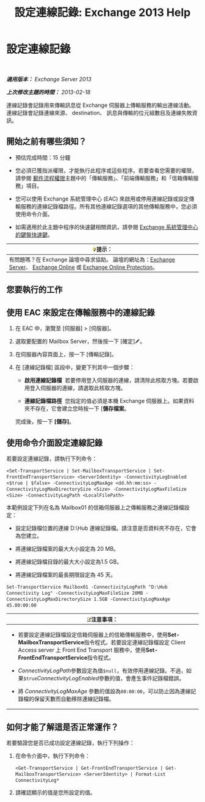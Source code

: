 ﻿---
title: '設定連線記錄: Exchange 2013 Help'
TOCTitle: 設定連線記錄
ms:assetid: 24e46a79-33ea-44e9-b03c-549db1c86a6f
ms:mtpsurl: https://technet.microsoft.com/zh-tw/library/Aa996827(v=EXCHG.150)
ms:contentKeyID: 50472730
ms.date: 05/21/2018
mtps_version: v=EXCHG.150
ms.translationtype: MT
---

# 設定連線記錄

 

_**適用版本：** Exchange Server 2013_

_**上次修改主題的時間：** 2013-02-18_

連線記錄會記錄用來傳輸訊息從 Exchange 伺服器上傳輸服務的輸出連線活動。 連線記錄會記錄連線來源、 destination、 訊息與傳輸的位元組數目及連線失敗資訊。

## 開始之前有哪些須知？

  - 預估完成時間：15 分鐘

  - 您必須已獲指派權限，才能執行此程序或這些程序。若要查看您需要的權限，請參閱 [郵件流程權限](mail-flow-permissions-exchange-2013-help.md)主題中的「傳輸服務」、「前端傳輸服務」和「信箱傳輸服務」項目。

  - 您可以使用 Exchange 系統管理中心 (EAC) 來啟用或停用連線記錄或設定傳輸服務的連線記錄檔路徑。所有其他連線記錄選項的其他傳輸服務中，您必須使用命令介面。

  - 如需適用於此主題中程序的快速鍵相關資訊，請參閱 [Exchange 系統管理中心的鍵盤快速鍵](keyboard-shortcuts-in-the-exchange-admin-center-exchange-online-protection-help.md)。

<table>
<thead>
<tr class="header">
<th><img src="images/Bb124558.tip(EXCHG.150).gif" title="提示" alt="提示" />提示：</th>
</tr>
</thead>
<tbody>
<tr class="odd">
<td>有問題嗎？在 Exchange 論壇中尋求協助。 論壇的網址為：<a href="https://go.microsoft.com/fwlink/p/?linkid=60612">Exchange Server</a>、 <a href="https://go.microsoft.com/fwlink/p/?linkid=267542">Exchange Online</a> 或 <a href="https://go.microsoft.com/fwlink/p/?linkid=285351">Exchange Online Protection</a>。</td>
</tr>
</tbody>
</table>


## 您要執行的工作

## 使用 EAC 來設定在傳輸服務中的連線記錄

1.  在 EAC 中，瀏覽至 \[伺服器\] \> \[伺服器\]。

2.  選取要配置的 Mailbox Server，然後按一下 \[確定\]![編輯圖示](images/JJ218640.6f53ccb2-1f13-4c02-bea0-30690e6ea71d(EXCHG.150).gif "編輯圖示")。

3.  在伺服器內容頁面上，按一下 \[傳輸記錄\]。

4.  在 \[連線記錄檔\] 區段中，變更下列其中一個步驟：
    
      - **啟用連線記錄檔**  若要停用登入伺服器的連線，請清除此核取方塊。若要啟用登入伺服器的連線，請選取此核取方塊。
    
      - **連線記錄檔路徑**  您指定的值必須是本機 Exchange 伺服器上。如果資料夾不存在，它會建立您時按一下 \[**儲存檔案**。
    
    完成後，按一下 **\[儲存\]**。

## 使用命令介面設定連線記錄

若要設定連線記錄，請執行下列命令：

    <Set-TransportService | Set-MailboxTransportService | Set-FrontEndTransportService> <ServerIdentity> -ConnectivityLogEnabled <$true | $false> -ConnectivityLogMaxAge <dd.hh:mm:ss> -ConnectivityLogMaxDirectorySize <Size> -ConnectivityLogMaxFileSize <Size> -ConnectivityLogPath <LocalFilePath>

本範例設定下列在名為 Mailbox01 的信箱伺服器上之傳輸服務之連線記錄檔設定：

  -  
    設定記錄檔位置的連線 D:\\Hub 連線記錄檔。請注意是否資料夾不存在，它會為您建立。

  -  
    將連線記錄檔案的最大大小設定為 20 MB。

  -  
    將連線記錄檔目錄的最大大小設定為1.5 GB。

  -  
    將連線記錄檔案的最長期限設定為 45 天。

<!-- end list -->

    Set-TransportService Mailbox01 -ConnectivityLogPath "D:\Hub Connectivity Log" -ConnectivityLogMaxFileSize 20MB -ConnectivityLogMaxDirectorySize 1.5GB -ConnectivityLogMaxAge 45.00:00:00

<table>
<colgroup>
<col style="width: 100%" />
</colgroup>
<thead>
<tr class="header">
<th><img src="images/Bb124558.note(EXCHG.150).gif" title="注意事項" alt="注意事項" />注意事項：</th>
</tr>
</thead>
<tbody>
<tr class="odd">
<td><ul>
<li><p>若要設定連線記錄檔設定信箱伺服器上的信箱傳輸服務中，使用<strong>Set-MailboxTransportService</strong>指令程式。若要設定連線記錄檔設定 Client Access server 上 Front End Transport 服務中，使用<strong>Set-FrontEndTransportService</strong>指令程式。</p></li>
<li><p><em>ConnectivityLogPath</em>參數設定為值<code>$null</code>，有效停用連線記錄。不過，如果<code>$true</code><em>ConnectivityLogEnabled</em>參數的值，會產生事件記錄檔錯誤。</p></li>
<li><p>將 <em>ConnectivityLogMaxAge</em> 參數的值設為<code>00:00:00</code>，可以防止因為連線記錄檔的保留天數而自動移除連線記錄檔。</p></li>
</ul></td>
</tr>
</tbody>
</table>


## 如何才能了解這是否正常運作？

若要驗證您是否已成功設定連線記錄，執行下列操作：

1.  在命令介面中，執行下列命令：
    
        <Get-TransportService | Get-FrontEndTransportService | Get-MailboxTransportService> <ServerIdentity> | Format-List ConnectivityLog*

2.  請確認顯示的值是您所設定的值。

